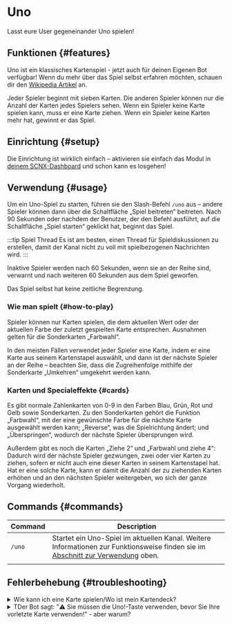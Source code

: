 # Uno

Lasst eure User gegeneinander Uno spielen!

<ModuleOverview moduleName="uno" />

## Funktionen {#features}
Uno ist ein klassisches Kartenspiel - jetzt auch für deinen Eigenen Bot verfügbar! Wenn du mehr über das Spiel selbst erfahren möchten, schauen dir den [Wikipedia Artikel](https://de.wikipedia.org/wiki/Uno_(Kartenspiel)) an.

Jeder Spieler beginnt mit sieben Karten. Die anderen Spieler können nur die Anzahl der Karten jedes Spielers sehen. Wenn ein Spieler keine Karte spielen kann, muss er eine Karte ziehen. Wenn ein Spieler keine Karten mehr hat, gewinnt er das Spiel.

## Einrichtung {#setup}
Die Einrichtung ist wirklich einfach – aktivieren sie einfach das Modul in [deinem SCNX-Dashboard](https://scnx.app/de/glink?page=bot/modules?query=uno&ref=scnx-app-docs) und schon kann es losgehen!

## Verwendung {#usage}

Um ein Uno-Spiel zu starten, führen sie den Slash-Befehl `/uno` aus – andere Spieler können dann über die Schaltfläche „Spiel beitreten“ beitreten. Nach 90 Sekunden oder nachdem der Benutzer, der den Befehl ausführt, auf die Schaltfläche „Spiel starten“ geklickt hat, beginnt das Spiel.

:::tip Spiel Thread 
Es ist am besten, einen Thread für Spieldiskussionen zu erstellen, damit der Kanal nicht zu voll mit spielbezogenen Nachrichten wird.
:::

Inaktive Spieler werden nach 60 Sekunden, wenn sie an der Reihe sind, verwarnt und nach weiteren 60 Sekunden aus dem Spiel geworfen.

Das Spiel selbst hat keine zeitliche Begrenzung.

### Wie man spielt {#how-to-play}
Spieler können nur Karten spielen, die dem aktuellen Wert oder der aktuellen Farbe der zuletzt gespielten Karte entsprechen. Ausnahmen gelten für die Sonderkarten „Farbwahl“.

In den meisten Fällen verwendet jeder Spieler eine Karte, indem er eine Karte aus seinem Kartenstapel auswählt, und dann ist der nächste Spieler an der Reihe – beachten Sie, dass die Zugreihenfolge mithilfe der Sonderkarte „Umkehren“ umgekehrt werden kann.

### Karten und Specialeffekte {#cards}
Es gibt normale Zahlenkarten von 0-9 in den Farben Blau, Grün, Rot und Gelb sowie Sonderkarten. Zu den Sonderkarten gehört die Funktion „Farbwahl“, mit der eine gewünschte Farbe für die nächste Karte ausgewählt werden kann; „Reverse“, was die Spielrichtung ändert; und „Überspringen“, wodurch der nächste Spieler übersprungen wird.

Außerdem gibt es noch die Karten „Ziehe 2“ und „Farbwahl und ziehe 4“: Dadurch wird der nächste Spieler gezwungen, zwei oder vier Karten zu ziehen, sofern er nicht auch eine dieser Karten in seinem Kartenstapel hat. Hat er eine solche Karte, kann er damit die Anzahl der zu ziehenden Karten erhöhen und an den nächsten Spieler weitergeben, wo sich der ganze Vorgang wiederholt.

## Commands {#commands}

<SlashCommandExplanation />

| Command | Description                                                                                                            |
|---------|------------------------------------------------------------------------------------------------------------------------|
| `/uno`  | Startet ein Uno-Spiel im aktuellen Kanal. Weitere Informationen zur Funktionsweise finden sie im [Abschnitt zur Verwendung](#usage) oben. 
                                                                                                                                   |


## Fehlerbehebung {#troubleshooting}

<details>
    <summary>Wie kann ich eine Karte spielen/Wo ist mein Kartendeck?</summary>
    <li>Sie können eine neue Nachricht mit Ihrem aktuellen Kartendeck erhalten, einschließlich einer Schaltfläche zum Aktualisieren, indem du auf die Schaltfläche „Deck anzeigen“ in der ursprünglichen Spielnachricht klicken.</li>
</details>
<details>
    <summary>TDer Bot sagt: "⚠️️ Sie müssen die Uno!-Taste verwenden, bevor Sie Ihre vorletzte Karte verwenden!" - aber warum?</summary>
    <li>Sie müssen zuerst auf Uno! klicken. Klicken Sie auf die Schaltfläche auf der ursprünglichen Spielnachricht, bevor Sie Ihre vorletzte Karte ausspielen. Dies gilt nicht für das Ausspielen der letzten Karte.</li>
</details>
